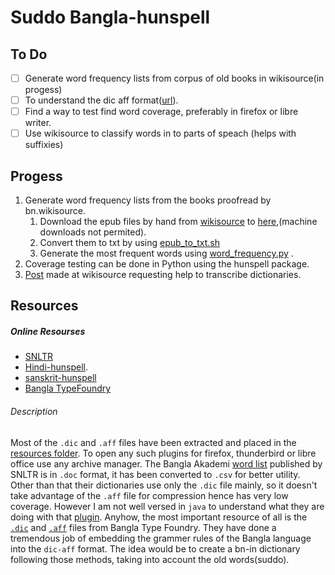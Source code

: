 # Suddo Bangla-hunspell
## To Do
 - [ ] Generate word frequency lists from corpus of old books in wikisource(in progess)
 - [ ] To understand the dic aff format([url](https://sites.google.com/a/chromium.org/dev/developers/how-tos/editing-the-spell-checking-dictionaries)).
 - [ ] Find a way to test find word coverage, preferably in firefox or libre writer.
 - [ ] Use wikisource to classify words in to parts of speach (helps with suffixies)

## Progess
1. Generate word frequency lists from the books proofread by bn.wikisource.
   1. Download the epub files by hand from [wikisource](https://bn.wikisource.org/wiki/%E0%A6%9F%E0%A7%87%E0%A6%AE%E0%A6%AA%E0%A7%8D%E0%A6%B2%E0%A7%87%E0%A6%9F:%E0%A6%A8%E0%A6%A4%E0%A7%81%E0%A6%A8_%E0%A6%B2%E0%A7%87%E0%A6%96%E0%A6%BE) to [here](https://github.com/mm-crj/bangla-hunspell/tree/main/epubs/new/),(machine downloads not permited).
    2. Convert them to txt by using [epub_to_txt.sh](https://github.com/mm-crj/bangla-hunspell/blob/main/epub_to_txt.sh) 
    3. Generate the most frequent words using [word_frequency.py](https://github.com/mm-crj/bangla-hunspell/blob/main/word_frequency.py) .
2. Coverage testing can be done in Python using the hunspell package.
3. [Post](https://bn.wikisource.org/wiki/%E0%A6%89%E0%A6%87%E0%A6%95%E0%A6%BF%E0%A6%B8%E0%A6%82%E0%A6%95%E0%A6%B2%E0%A6%A8_%E0%A6%86%E0%A6%B2%E0%A7%8B%E0%A6%9A%E0%A6%A8%E0%A6%BE:%E0%A6%AA%E0%A7%8D%E0%A6%B0%E0%A6%A7%E0%A6%BE%E0%A6%A8_%E0%A6%AA%E0%A6%BE%E0%A6%A4%E0%A6%BE#%E0%A6%AC%E0%A6%BE%E0%A6%82%E0%A6%B2%E0%A6%BE_%E0%A6%85%E0%A6%AD%E0%A6%BF%E0%A6%A7%E0%A6%BE%E0%A6%A8_%E0%A6%AE%E0%A7%81%E0%A6%A6%E0%A7%8D%E0%A6%B0%E0%A6%A3_%E0%A6%B8%E0%A6%82%E0%A6%B6%E0%A7%8B%E0%A6%A7%E0%A6%A8) made at wikisource requesting help to transcribe dictionaries. 
## Resources
  ##### Online Resourses
* [SNLTR](https://nltr.itewb.gov.in/downloads.php)
* [Hindi-hunspell](https://github.com/Shreeshrii/hindi-hunspell).
* [sanskrit-hunspell](https://github.com/Shreeshrii/hindi-hunspell/issues/1)
* [Bangla TypeFoundry](https://banglatypefoundry.com/spellchecker/)

###### Description 
Most of the `.dic` and `.aff` files have been extracted and placed in the [resources folder](https://github.com/mm-crj/bangla-hunspell/tree/main/resources). To open any such plugins for firefox, thunderbird or libre office use any archive manager. The Bangla Akademi [word list](https://github.com/mm-crj/bangla-hunspell/tree/main/resources/bangal-akademi-wb) published by SNLTR is in `.doc` format, it has been converted to `.csv` for better utility. Other than that their dictionaries use only the `.dic` file mainly, so it doesn't take advantage of the `.aff` file for compression hence has very low coverage. However I am not well versed in `java` to understand what they are doing with that [plugin](https://github.com/mm-crj/bangla-hunspell/blob/main/resources/snltr/snltrSpellChecker.oxt). Anyhow, the most important resource of all is the [`.dic`](https://github.com/mm-crj/bangla-hunspell/blob/main/resources/bangla-type-foundry/bn-BD.dic) and [`.aff`](https://github.com/mm-crj/bangla-hunspell/blob/main/resources/bangla-type-foundry/bn-BD.aff) files from Bangla Type Foundry. They have done a tremendous job of embedding the grammer rules of the Bangla language into the `dic-aff` format. The idea would be to create a bn-in dictionary following those methods, taking into account the old words(suddo).
